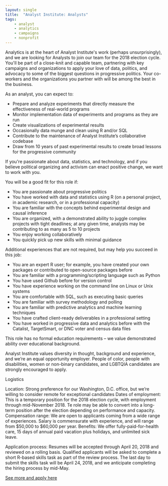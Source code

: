 ```yaml
---
layout: single
title:  "Analyst Institute: Analysts"
tags: 
    - analyst
    - analytics
    - campaigns
    - nonprofit
---
```

Analytics is at the heart of Analyst Institute's work (perhaps unsurprisingly), and we are looking for Analysts to join our team for the 2018 election cycle. You'll be part of a close-knit and capable team, partnering with key campaigns and organizations to apply your love of data, politics, and advocacy to some of the biggest questions in progressive politics. Your co-workers and the organizations you partner with will be among the best in the business. 

As an analyst, you can expect to:

* Prepare and analyze experiments that directly measure the effectiveness of real-world programs
* Monitor implementation data of experiments and programs as they are run
* Create visualizations of experimental results
* Occasionally data munge and clean using R and/or SQL
* Contribute to the maintenance of Analyst Institute’s collaborative codebase
* Draw from 10 years of past experimental results to create broad lessons for the progressive community

If you're passionate about data, statistics, and technology, and if you believe political organizing and activism can enact positive change, we want to work with you.

You will be a good fit for this role if:

* You are passionate about progressive politics
* You have worked with data and statistics using R (on a personal project, in academic research, or in a professional capacity)
* You are familiar with the concepts behind experimental design and causal inference
* You are organized, with a demonstrated ability to juggle complex projects with tight deadlines; at any given time, analysts may be contributing to as many as 5 to 10 projects
* You enjoy working collaboratively
* You quickly pick up new skills with minimal guidance

Additional experiences that are not required, but may help you succeed in this job:

* You are an expert R user; for example, you have created your own packages or contributed to open-source packages before
* You are familiar with a programming/scripting language such as Python
* You have used Github before for version control
* You have experience working on the command line on Linux or Unix systems
* You are comfortable with SQL, such as executing basic queries
* You are familiar with survey methodology and polling
* You are familiar with predictive analytics and machine learning techniques
* You have crafted client-ready deliverables in a professional setting
* You have worked in progressive data and analytics before with the Catalist, TargetSmart, or DNC voter and census data files

This role has no formal education requirements – we value demonstrated ability over educational background.

Analyst Institute values diversity in thought, background and experience, and we’re an equal opportunity employer. People of color, people with disabilities, women or non-binary candidates, and LGBTQIA candidates are strongly encouraged to apply.

Logistics

Location: Strong preference for our Washington, D.C. office, but we’re willing to consider remote for exceptional candidates
Dates of employment: This is a temporary position for the 2018 election cycle, with employment through mid-November 2018. Te role may be able to convert into a long-term position after the election depending on performance and capacity.
Compensation range: We are open to applicants coming from a wide range of experiences. Salary is commensurate with experience, and will range from $50,000 to $60,000 per year.
Benefits: We offer fully-paid-for-health care, 15 days of annual paid vacation plus holidays, and unlimited sick leave.

Application process: Resumes will be accepted through April 20, 2018 and reviewed on a rolling basis. Qualified applicants will be asked to complete a short R-based skills task as part of the review process. The last day to submit the skills task will be April 24, 2018, and we anticipate completing the hiring process by mid-May.

[See more and apply here](https://analystinstitute.recruitee.com/o/analyst-washington)
